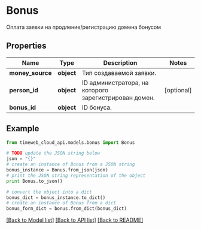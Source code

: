 # Bonus

Оплата заявки на продление/регистрацию домена бонусом

## Properties
Name | Type | Description | Notes
------------ | ------------- | ------------- | -------------
**money_source** | **object** | Тип создаваемой заявки. | 
**person_id** | **object** | ID администратора, на которого зарегистрирован домен. | [optional] 
**bonus_id** | **object** | ID бонуса. | 

## Example

```python
from timeweb_cloud_api.models.bonus import Bonus

# TODO update the JSON string below
json = "{}"
# create an instance of Bonus from a JSON string
bonus_instance = Bonus.from_json(json)
# print the JSON string representation of the object
print Bonus.to_json()

# convert the object into a dict
bonus_dict = bonus_instance.to_dict()
# create an instance of Bonus from a dict
bonus_form_dict = bonus.from_dict(bonus_dict)
```
[[Back to Model list]](../README.md#documentation-for-models) [[Back to API list]](../README.md#documentation-for-api-endpoints) [[Back to README]](../README.md)


